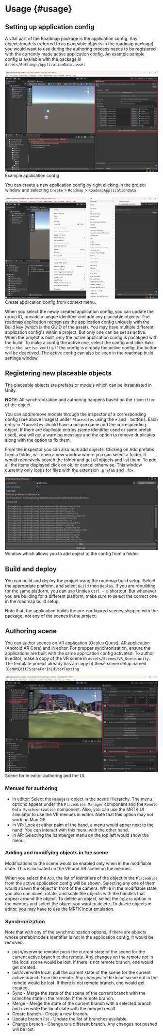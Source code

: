 # Usage {#usage}

## Setting up application config

A vital part of the Roadmap package is the application config. Any objects/models (referred to as placeable objects in the roadmap package) you would want to use during the authoring process needs to be registered with the currently made active application config. An example sample config is available with the package in `Assets/Settings/ApplicationData.asset`

<div class="image">
    <img src="https://raw.githubusercontent.com/ovi-lab/RoadmapAuthoring/master/Documentation~/figures/docs/sameple_config.png" alt="Example application config">
    <div class="caption">Example application config</div>
</div>

You can create a new application config by right clicking in the project window and selecting `Create` > `Roadmap` > `RoadmapApplicationData`

<div class="image">
    <img src="https://raw.githubusercontent.com/ovi-lab/RoadmapAuthoring/master/Documentation~/figures/docs/create_roadmap_application_config.png" alt="Create application config from context menu.">
    <div class="caption">Create application config from context menu.</div>
</div>

When you select the newly created application config, you can update the group ID, provide a unique identifier and add any placeable objects. The roadmap application recognizes the application config uniquely with the Build key (which is the GUID of the asset). You may have multiple different application config's within a project. But only one can be set as active. When the project is built, only the active application config is pacakged with the build. To make a config the active one, select the config and click `Make this the active config`. If the config is already the active config, the button will be deactived. The active config can also be seen in the roadmap build settings window.

## Registering new placeable objects

The placeable objects are prefabs or models which can be instantiated in Unity. 

**NOTE**: All synchronization and authoring happens based on the `identifier` of the object.

You can add/remove models through the inspector of a corresponding config (see above images) under `Placeables` using the `+` and `-` buttons. Each entry in `Placeables` should have a unique name and the corresponding object. If there are duplicate entries (same identifier used or same prefab used), you will get a warning message and the option to remove duplicates along with the option to fix them.

From the inspector you can also bulk add objects. Clicking on Add prefabs from a folder, will open a new window where you can select a folder. It would recursively search the folder and get all objects and list them. To add all the items displayed click on ok, or cancel otherwise. This window currently only looks for files with the extension `.prefab` and `.fbx`.

<div class="image">
    <img src="https://raw.githubusercontent.com/ovi-lab/RoadmapAuthoring/master/Documentation~/figures/docs/add_from_files.png" alt="Window which allows you to add object to the config from a folder.">
    <div class="caption">Window which allows you to add object to the config from a folder.</div>
</div>

## Build and deploy
You can build and deploy the project using the roadmap build setup. Select the appropriate platform, and select `Build` then `Deploy`. If you are rebuilding for the same platform, you can use Unities `Ctrl + B` shortcut. But whenever you are building for a different platform, make sure to select the correct one in the roadmap build setup. 

Note that, the application builds the pre-configured scenes shipped with the package, not any of the scenes in the project.

## Authoring scene

You can author scenes on VR application (Oculus Quest), AR application (Android AR Core) and in editor. For propper synchronization, ensure the applications are built with the same application config activated. To author in editor, make a copy of the VR scene in `Assets/Scenes/VR_Scene.unity`. The template proejct already has an copy of these scene setup named `[DoNotEdit]SceneForInEditorTesting`

<div class="image">
    <img src="https://raw.githubusercontent.com/ovi-lab/RoadmapAuthoring/master/Documentation~/figures/docs/ineditor_ui.png" alt="Scene for in editor authoring.">
    <div class="caption">Scene for in editor authoring and the UI.</div>
</div>

### Menues for authoring
- In editor: Select the `Managers` object in the scene Hierarchy. The menu options appear under the `Placeables Manager` component and the `Remote Data Synchronization` component. Also, you can use the MRTK UI simulator to use the VR menues in editor. Note that this option may not work on Mac OS.
- In VR: Look at either palm of the hand, a menu would apper next to the hand. You can interact with this menu with the other hand.
- In AR: Selecting the hamberger menu on the top left would show the menu.

### Adding and modifying objects in the scene
Modifications to the scene would be enabled only when in the modifiable state. This is indicated on the VR and AR scene on the menues. 

When you select the `Add`, the list of identifiers of the object in the `Placeables` from the active application config will be shown. Selecting any one of them would spawn the object in front of the camera. While in the modifiable state, you also can move, rotate, and scale the objects with the handles that appear around the object. To delete an object, select the `Delete` option in the menues and select the object you want to delete. To delete objects in editor, you may have to use the MRTK input emulation.

### Synchronization

Note that with any of the synchrnoinzation options, if there are objects whose prefab/models identifier is not in the application config, it would be removed. 

- push/overwrite remote: push the current state of the scene for the current active branch to the remote. Any changes on the remote not in the local scene would be lost. If there is not remote branch, one would get created.
- pull/overwrite local: pull the current state of the scene for the current active branch from the remote. Any changes in the local scene not in the remote would be lost. If there is not remote branch, one would get created.
- Sync - Merge the state of the scene of the current branch with the branches state in the remote. If the remote branch.
- Merge - Merge the state of the current branch with a selected branch and overwrite the local state with the merged result.
- Create branch - Create a new branch.
- Update branch list - Update the list of branches available.
- Change branch - Change to a different branch. Any changes not pushed will be lost.

